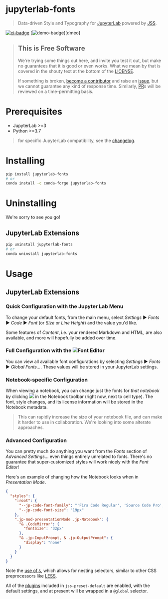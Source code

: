 # jupyterlab-fonts

> Data-driven Style and Typography for [JupyterLab] powered by [JSS].

[jupyterlab]: https://github.com/jupyterlab/jupyterlab
[jss]: http://cssinjs.org

[![ci-badge]][ci] [![demo-badge]][dmeo]

[ci]:
  https://github.com/deathbeds/jupyterlab-fonts/actions?query=branch%3Amaster
  'current build status of jupyterlab-fonts'
[ci-badge]:
  https://github.com/deathbeds/jupyterlab-fonts/actions/workflows/ci.yml/badge.svg
[demo]:
  https://mybinder.org/v2/gh/deathbeds/jupyterlab-fonts/master?urlpath=lab
  'an interactive demo of jupyterlab-fonts'
[demo-badge]: https://mybinder.org/badge_logo.svg

> ## This is **Free** Software
>
> We're trying some things out here, and invite you test it out, but make no guarantees
> that it is good or even works. What we mean by that is covered in the shouty text at
> the bottom of the [LICENSE].
>
> If something is broken, [become a contributor][contributing] and raise an [issue], but
> we cannot guarantee any kind of response time. Similarly, [PR]s will be reviewed on a
> time-permitting basis.

[license]:
  https://github.com/deathbeds/jupyterlab-fonts/blob/master/LICENSE
  'BSD-3-Clause'
[contributing]:
  https://github.com/deathbeds/jupyterlab-fonts/blob/master/CONTRIBUTING.md
  'contribute to jupyterlab-fonts'
[changelog]:
  https://github.com/deathbeds/jupyterlab-fonts/blob/master/CHANGELOG.md
  'the history of jupyterlab-fonts'
[pr]:
  https://github.com/deathbeds/jupyterlab-fonts/pulls
  'open pull requests to jupyterlab-fonts'
[issue]:
  https://github.com/deathbeds/jupyterlab-fonts/issues
  'open issues for jupyterlab-fonts'

# Prerequisites

- JupyterLab >=3
- Python >=3.7

> for specific JupyterLab compatibility, see the [changelog].

# Installing

```bash
pip install jupyterlab-fonts
# or
conda install -c conda-forge jupyterlab-fonts
```

# Uninstalling

We're sorry to see you go!

## JupyterLab Extensions

```bash
pip uninstall jupyterlab-fonts
# or
conda uninstall jupyterlab-fonts
```

# Usage

## JupyterLab Extensions

### Quick Configuration with the Jupyter Lab Menu

To change your default fonts, from the main menu, select _Settings_ ▶ _Fonts_ ▶ _Code_ ▶
_Font_ (or _Size_ or _Line Height_) and the value you'd like.

Some features of _Content_, i.e. your rendered Markdown and HTML, are also available,
and more will hopefully be added over time.

### Full Configuration with the ![][fonts-icon]**Font Editor**

You can view all available font configurations by selecting _Settings_ ▶ _Fonts_ ▶
_Global Fonts..._. These values will be stored in your JupyterLab settings.

### Notebook-specific Configuration

When viewing a notebook, you can change just the fonts for _that notebook_ by clicking
![][fonts-icon] in the Notebook toolbar (right now, next to cell type). The font, style
changes, and its license information will be stored in the Notebook metadata.

> This can rapidly increase the size of your notebook file, and can make it harder to
> use in collaboration. We're looking into some alterate approaches.

[fonts-icon]: ./packages/jupyterlab-fonts/style/icons/fonts.svg

### Advanced Configuration

You can pretty much do anything you want from the _Fonts_ section of _Advanced
Settings_... even things entirely unrelated to fonts. There's no guarantee that
super-customized styles will work nicely with the _Font Editor_!

Here's an example of changing how the Notebook looks when in _Presentation Mode_.

```json
{
  "styles": {
    ":root": {
      "--jp-code-font-family": "'Fira Code Regular', 'Source Code Pro', monospace",
      "--jp-code-font-size": "19px"
    },
    ".jp-mod-presentationMode .jp-Notebook": {
      "& .CodeMirror": {
        "fontSize": "32px"
      },
      "& .jp-InputPrompt, & .jp-OutputPrompt": {
        "display": "none"
      }
    }
  }
}
```

Note the [use of `&`][nesting], which allows for nesting selectors, similar to other CSS
preprocessors like [LESS].

All of the [plugins] included in `jss-preset-default` are enabled, with the default
settings, and at present will be wrapped in a `@global` selector.

[plugins]: http://cssinjs.org/plugins#jss-plugins 'JSS plugins'
[less]: http://lesscss.org/features/#extend-feature-extending-nested-selectors
[nesting]:
  https://github.com/cssinjs/jss-nested#use--to-reference-selector-of-the-parent-rule
  'using nested selectors'
